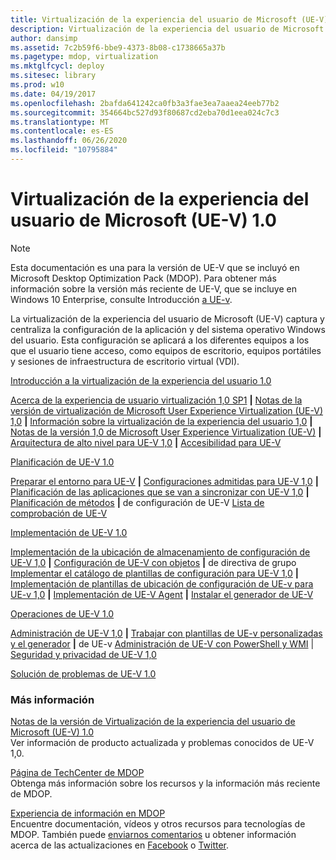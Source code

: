```yaml
---
title: Virtualización de la experiencia del usuario de Microsoft (UE-V) 1.0
description: Virtualización de la experiencia del usuario de Microsoft (UE-V) 1.0
author: dansimp
ms.assetid: 7c2b59f6-bbe9-4373-8b08-c1738665a37b
ms.pagetype: mdop, virtualization
ms.mktglfcycl: deploy
ms.sitesec: library
ms.prod: w10
ms.date: 04/19/2017
ms.openlocfilehash: 2bafda641242ca0fb3a3fae3ea7aaea24eeb77b2
ms.sourcegitcommit: 354664bc527d93f80687cd2eba70d1eea024c7c3
ms.translationtype: MT
ms.contentlocale: es-ES
ms.lasthandoff: 06/26/2020
ms.locfileid: "10795884"
---
```

# Virtualización de la experiencia del usuario de Microsoft (UE-V) 1.0

>[!NOTE]
>Esta documentación es una para la versión de UE-V que se incluyó en Microsoft Desktop Optimization Pack (MDOP). Para obtener más información sobre la versión más reciente de UE-V, que se incluye en Windows 10 Enterprise, consulte Introducción [a UE-v](https://docs.microsoft.com/windows/configuration/ue-v/uev-getting-started).


La virtualización de la experiencia del usuario de Microsoft (UE-V) captura y centraliza la configuración de la aplicación y del sistema operativo Windows del usuario. Esta configuración se aplicará a los diferentes equipos a los que el usuario tiene acceso, como equipos de escritorio, equipos portátiles y sesiones de infraestructura de escritorio virtual (VDI).

<a href="" id="getting-started-with-user-experience-virtualization-1-0"></a>[Introducción a la virtualización de la experiencia del usuario 1.0](getting-started-with-user-experience-virtualization-10.md)  

[Acerca de la experiencia de usuario virtualización 1,0 SP1](about-user-experience-virtualization-10-sp1.md) **|** [Notas de la versión de virtualización de Microsoft User Experience Virtualization (UE-V) 1,0](microsoft-user-experience-virtualization--ue-v--10-sp1-release-notes.md) **|** [Información sobre la virtualización de la experiencia del usuario 1,0](about-user-experience-virtualization-10.md) **|** [Notas de la versión 1,0 de Microsoft User Experience Virtualization (UE-V)](microsoft-user-experience-virtualization--ue-v--10-release-notes.md) **|** [Arquitectura de alto nivel para UE-V 1,0](high-level-architecture-for-ue-v-10.md) **|** [Accesibilidad para UE-V](accessibility-for-ue-v.md)

<a href="" id="planning-for-ue-v-1-0"></a>[Planificación de UE-V 1.0](planning-for-ue-v-10.md)  

[Preparar el entorno para UE-V](preparing-your-environment-for-ue-v.md) **|** [Configuraciones admitidas para UE-V 1,0](supported-configurations-for-ue-v-10.md) **|** [Planificación de las aplicaciones que se van a sincronizar con UE-V 1,0](planning-which-applications-to-synchronize-with-ue-v-10.md) **|** [Planificación de métodos](planning-for-ue-v-configuration-methods.md) **|** de configuración de UE-V [Lista de comprobación de UE-V](ue-v-checklist.md)

<a href="" id="deploying-ue-v-1-0"></a>[Implementación de UE-V 1.0](deploying-ue-v-10.md)  

[Implementación de la ubicación de almacenamiento de configuración de UE-V 1,0](deploying-the-settings-storage-location-for-ue-v-10.md) **|** [Configuración de UE-V con objetos](configuring-ue-v-with-group-policy-objects.md) **|** de directiva de grupo [Implementar el catálogo de plantillas de configuración para UE-V 1,0](deploying-the-settings-template-catalog-for-ue-v-10.md) **|** [Implementación de plantillas de ubicación de configuración de UE-v para UE-v 1,0](deploying-ue-v-settings-location-templates-for-ue-v-10.md) **|** [Implementación de UE-V Agent](deploying-the-ue-v-agent.md) **|** [Instalar el generador de UE-V](installing-the-ue-v-generator.md)

<a href="" id="operations-for-ue-v-1-0"></a>[Operaciones de UE-V 1.0](operations-for-ue-v-10.md)  

[Administración de UE-V 1,0](administering-ue-v-10.md) **|** [Trabajar con plantillas de UE-v personalizadas y el generador](working-with-custom-ue-v-templates-and-the-ue-v-generator.md) **|** de UE-v [Administración de UE-V con PowerShell y WMI](administering-ue-v-with-powershell-and-wmi.md)  | [Seguridad y privacidad de UE-V 1,0](security-and-privacy-for-ue-v-10.md)

<a href="" id="troubleshooting-ue-v-1-0"></a>[Solución de problemas de UE-V 1.0](troubleshooting-ue-v-10.md)  

### Más información

<a href="" id="microsoft-user-experience-virtualization--ue-v--1-0-release-notes"></a>[Notas de la versión de Virtualización de la experiencia del usuario de Microsoft (UE-V) 1.0](microsoft-user-experience-virtualization--ue-v--10-release-notes.md)  
Ver información de producto actualizada y problemas conocidos de UE-V 1,0.

<a href="" id="mdop-techcenter-page"></a>[Página de TechCenter de MDOP](https://go.microsoft.com/fwlink/p/?LinkId=225286)  
Obtenga más información sobre los recursos y la información más reciente de MDOP.

<a href="" id="mdop-information-experience"></a>[Experiencia de información en MDOP](https://go.microsoft.com/fwlink/p/?LinkId=236032)  
Encuentre documentación, vídeos y otros recursos para tecnologías de MDOP. También puede [enviarnos comentarios](mailto:MDOPDocs@microsoft.com) u obtener información acerca de las actualizaciones en [Facebook](https://go.microsoft.com/fwlink/p/?LinkId=242445) o [Twitter](https://go.microsoft.com/fwlink/p/?LinkId=242447).

 

 





